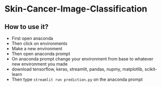 # Skin-Cancer-Image-Classification

## How to use it?
* First open anaconda
* Then click on environments
* Make a new environment
* Then open anaconda prompt
* On anaconda prompt change your environment from base to whatever new environment you made
* download tensorflow, keras, streamlit, pandas, nupmy, matplotlib, scikit-learn
* Then type `streamlit run prediction.py` on the anaconda prompt

